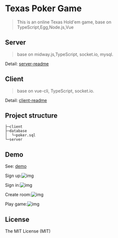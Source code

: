 Texas Poker Game
================
>  This is an online Texas Hold'em game, base on TypeScript,Egg,Node.js,Vue
## Server
> base on midway.js,TypeScript, socket.io, mysql.

Detail: [server-readme](https://github.com/wzdwc/TexasPokerGame/tree/master/server)
## Client
> base on vue-cli, TypeScript, socket.io.

Detail: [client-readme](https://github.com/wzdwc/TexasPokerGame/tree/master/client)
## Project structure
```
├─client
├─database
│  └─poker.sql
└─server
```
## Demo
See: [demo](http://www.jojgame.com)

Sign up:![img](https://github.com/wzdwc/TexasPokerGame/blob/master/gif/demo1.gif)

Sign in:![img](https://github.com/wzdwc/TexasPokerGame/blob/master/gif/demo2.gif)

Create room:![img](https://github.com/wzdwc/TexasPokerGame/blob/master/gif/demo3.gif)

Play game:![img](https://github.com/wzdwc/TexasPokerGame/blob/master/gif/demo4.gif)
## License
The MIT License (MIT)
